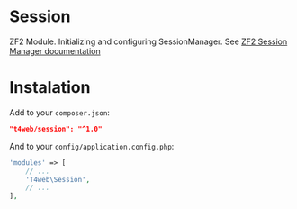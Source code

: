 # Session

ZF2 Module. Initializing and configuring SessionManager. See [ZF2 Session Manager documentation](http://framework.zend.com/manual/current/en/modules/zend.session.manager.html)

# Instalation

Add to your `composer.json`:
```json
"t4web/session": "^1.0"
```

And to your `config/application.config.php`:
```php
'modules' => [
    // ...
    'T4web\Session',
    // ...
],
```
